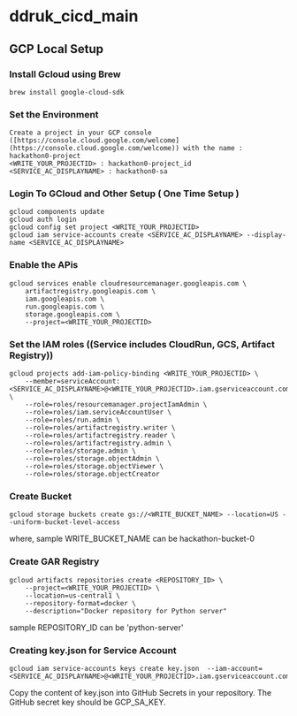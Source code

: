 # ddruk_cicd_main

## GCP Local Setup
### Install Gcloud using Brew
```
brew install google-cloud-sdk
```

### Set the Environment
```
Create a project in your GCP console ([https://console.cloud.google.com/welcome](https://console.cloud.google.com/welcome)) with the name : hackathon0-project
<WRITE_YOUR_PROJECTID> : hackathon0-project_id
<SERVICE_AC_DISPLAYNAME> : hackathon0-sa
```

### Login To GCloud and Other Setup ( One Time Setup )
```
gcloud components update
gcloud auth login
gcloud config set project <WRITE_YOUR_PROJECTID>
gcloud iam service-accounts create <SERVICE_AC_DISPLAYNAME> --display-name <SERVICE_AC_DISPLAYNAME>
```

### Enable the APis
```
gcloud services enable cloudresourcemanager.googleapis.com \
    artifactregistry.googleapis.com \
    iam.googleapis.com \
    run.googleapis.com \
    storage.googleapis.com \
    --project=<WRITE_YOUR_PROJECTID>
```

### Set the IAM roles ((Service includes CloudRun, GCS, Artifact Registry))
```
gcloud projects add-iam-policy-binding <WRITE_YOUR_PROJECTID> \
    --member=serviceAccount:<SERVICE_AC_DISPLAYNAME>@<WRITE_YOUR_PROJECTID>.iam.gserviceaccount.com \
    --role=roles/resourcemanager.projectIamAdmin \
    --role=roles/iam.serviceAccountUser \
    --role=roles/run.admin \
    --role=roles/artifactregistry.writer \
    --role=roles/artifactregistry.reader \
    --role=roles/artifactregistry.admin \
    --role=roles/storage.admin \
    --role=roles/storage.objectAdmin \
    --role=roles/storage.objectViewer \
    --role=roles/storage.objectCreator
```

### Create Bucket
```
gcloud storage buckets create gs://<WRITE_BUCKET_NAME> --location=US --uniform-bucket-level-access
```
where, sample WRITE_BUCKET_NAME can be  hackathon-bucket-0

### Create GAR Registry
```
gcloud artifacts repositories create <REPOSITORY_ID> \
    --project=<WRITE_YOUR_PROJECTID> \
    --location=us-central1 \
    --repository-format=docker \
    --description="Docker repository for Python server"
```

sample REPOSITORY_ID can be 'python-server'


### Creating key.json for Service Account
```
gcloud iam service-accounts keys create key.json  --iam-account=<SERVICE_AC_DISPLAYNAME>@<WRITE_YOUR_PROJECTID>.iam.gserviceaccount.com 
```
Copy the content of key.json into GitHub Secrets in your repository. The GitHub secret key should be GCP_SA_KEY.